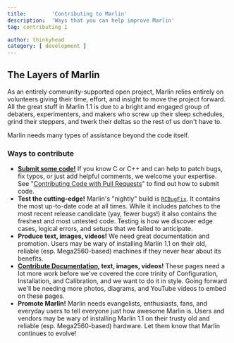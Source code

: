```yaml
---
title:        'Contributing to Marlin'
description:  'Ways that you can help improve Marlin'
tag: contributing 1

author: thinkyhead
category: [ development ]
---
```


## The Layers of Marlin
As an entirely community-supported open project, Marlin relies entirely on volunteers giving their time, effort, and insight to move the project forward. All the great stuff in Marlin 1.1 is due to a bright and engaged group of debaters, experimenters, and makers who screw up their sleep schedules, grind their steppers, and twerk their deltas so the rest of us don't have to.

Marlin needs many types of assistance beyond the code itself.

### Ways to contribute
- **[Submit some code!](/docs/development/getting_started_pull_requests.html)** If you know C or C++ and can help to patch bugs, fix typos, or just add helpful comments, we welcome your expertise. See "[Contributing Code with Pull Requests](/docs/development/getting_started_pull_requests.html)" to find out how to submit code.
- **Test the cutting-edge!** Marlin's "nightly" build is [`RCBugFix`](https://github.com/MarlinFirmware/Marlin/tree/RCBugFix). It contains the most up-to-date code at all times. While it includes patches to the most recent release candidate (yay, fewer bugs!) it also contains the freshest and most untested code. Testing is how we discover edge cases, logical errors, and setups that we failed to anticipate.
- **Produce text, images, videos!** We need great documentation and promotion. Users may be wary of installing Marlin 1.1 on their old, reliable (esp. Mega2560-based) machines if they never hear about its benefits.
- **[Contribute Documentation](https://github.com/MarlinFirmware/MarlinDocumentation), text, images, videos!** These pages need a lot more work before we've covered the core trinity of Configuration, Installation, and Calibration, and we want to do it in style. Going forward we'll be needing more photos, diagrams, and YouTube videos to embed on these pages.
- **Promote Marlin!** Marlin needs evangelists, enthusiasts, fans, and everyday users to tell everyone just how awesome Marlin is. Users and vendors may be wary of installing Marlin 1.1 on their trusty old and reliable (esp. Mega2560-based) hardware. Let them know that Marlin continues to evolve!
